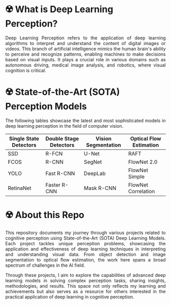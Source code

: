 # ☢️ What is Deep Learning Perception?

<p align='justify'>Deep Learning Perception refers to the application of deep learning algorithms to interpret and understand the content of digital images or videos. This branch of artificial intelligence mimics the human brain's ability to perceive and recognize patterns, enabling machines to make decisions based on visual inputs. It plays a crucial role in various domains such as autonomous driving, medical image analysis, and robotics, where visual cognition is critical.</p>

# ☢️ State-of-the-Art (SOTA) Perception Models

<p align='justify'>The following tables showcase the latest and most sophisticated models in deep learning perception in the field of computer vision.</p>

| Single State Detectors | Double Stage Detectors | Vision Segmentation | Optical Flow Estimation |
|------------------------|------------------------|---------------------|-------------------------|
| SSD                    | R-FCN                  | U-Net               | RAFT                    |
| FCOS                   | R-CNN                  | SegNet              | FlowNet 2.0             |
| YOLO                   | Fast R-CNN             | DeepLab             | FlowNet Simple          |
| RetinaNet              | Faster R-CNN           | Mask R-CNN          | FlowNet Correlation     |

# ☢️ About this Repo

<p align='justify'>This repository documents my journey through various projects related to cognitive perception using State-of-the-Art (SOTA) Deep Learning Models. Each project tackles unique perception problems, showcasing the application and effectiveness of deep learning techniques in interpreting and understanding visual data. From object detection and image segmentation to optical flow estimation, the work here spans a broad spectrum of challenges in the AI field.</p>

<p align='justify'>Through these projects, I aim to explore the capabilities of advanced deep learning models in solving complex perception tasks, sharing insights, methodologies, and results. This space not only reflects my learning and achievements but also serves as a resource for others interested in the practical application of deep learning in cognitive perception.</p>

